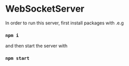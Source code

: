 # WebSocketServer
In order to run this server, first install packages with .e.g
### `npm i`
and then start the server with
### `npm start`
